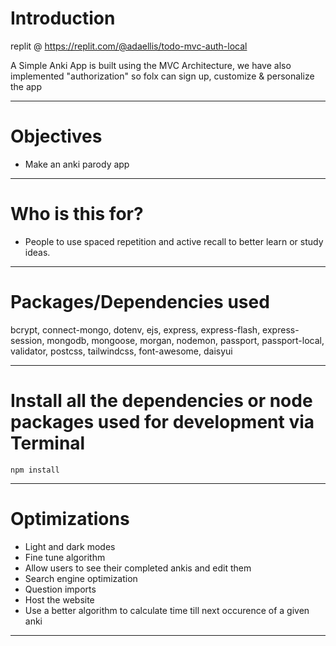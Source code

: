 # Introduction

replit @ https://replit.com/@adaellis/todo-mvc-auth-local

A Simple Anki App is built using the MVC Architecture, we have also implemented "authorization" so folx can sign up, customize & personalize the app 

---

# Objectives

- Make an anki parody app

---

# Who is this for? 

- People to use spaced repetition and 
active recall to better learn or study ideas.
---

# Packages/Dependencies used 

bcrypt, connect-mongo, dotenv, ejs, express, express-flash, express-session, mongodb, mongoose, morgan, nodemon, passport, passport-local, validator, postcss, tailwindcss, font-awesome, daisyui

---

# Install all the dependencies or node packages used for development via Terminal

`npm install` 

---

# Optimizations
- Light and dark modes 
- Fine tune algorithm
- Allow users to see their completed ankis and edit them
- Search engine optimization
- Question imports
- Host the website
- Use a better algorithm to calculate time till next occurence of a given anki
 ---
 
